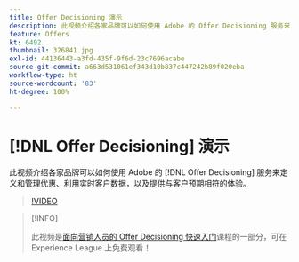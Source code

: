 ```yaml
---
title: Offer Decisioning 演示
description: 此视频介绍各家品牌可以如何使用 Adobe 的 Offer Decisioning 服务来定义和管理优惠、利用实时客户数据，以及提供与客户预期相符的体验。
feature: Offers
kt: 6492
thumbnail: 326841.jpg
exl-id: 44136443-a3fd-435f-9f6d-23c7696acabe
source-git-commit: a663d531061ef343d10b837c447242b89f020eba
workflow-type: ht
source-wordcount: '83'
ht-degree: 100%

---
```


# [!DNL Offer Decisioning] 演示

此视频介绍各家品牌可以如何使用 Adobe 的 [!DNL Offer Decisioning] 服务来定义和管理优惠、利用实时客户数据，以及提供与客户预期相符的体验。

>[!VIDEO](https://video.tv.adobe.com/v/326841?quality=12&learn=on)

>[!INFO]
>
> 此视频是[面向营销人员的 Offer Decisioning 快速入门](https://experienceleague.adobe.com/?recommended=ExperiencePlatform-U-1-2020.1.offerdecisioning?lang=zh-Hans)课程的一部分，可在 Experience League 上免费观看！
